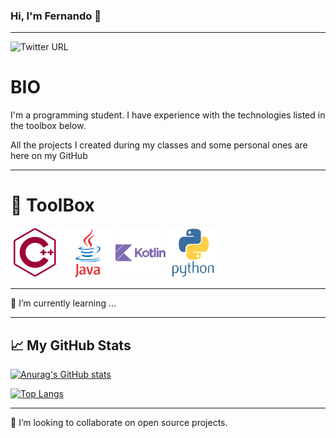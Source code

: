 ### Hi, I'm Fernando 👋
---
![Twitter URL](https://img.shields.io/twitter/url?label=My%20Twitter&style=social&url=https%3A%2F%2Ftwitter.com%2FFeAvanso)

# BIO

I'm a programming student. I have experience with the technologies listed in the toolbox below.

All the projects I created during my classes and some personal ones are here on my GitHub

---
# 🧰 ToolBox

<img src='https://github.com/devicons/devicon/blob/master/icons/cplusplus/cplusplus-line.svg' title="C++" width="80" height="80"> <img src='https://github.com/devicons/devicon/blob/master/icons/java/java-original-wordmark.svg' title="JAVA" width="80" height="80"> <img src='https://github.com/devicons/devicon/blob/master/icons/kotlin/kotlin-plain-wordmark.svg' title="Kotlin" width="80" height="80"> <img src='https://github.com/devicons/devicon/blob/master/icons/python/python-original-wordmark.svg' title="Python" width="80" height="80"> 


---
🌱 I’m currently learning ...



---
## &#x1f4c8; My GitHub Stats

[![Anurag's GitHub stats](https://github-readme-stats.vercel.app/api?username=favanso&count_private=true&show_icons=true&theme=vue&hide=contribs,issues)](https://github.com/anuraghazra/github-readme-stats)

[![Top Langs](https://github-readme-stats.vercel.app/api/top-langs/?username=favanso&layout=compact)](https://github.com/anuraghazra/github-readme-stats)

---

👯 I’m looking to collaborate on open source projects.






<!--
**favanso/favanso** is a ✨ _special_ ✨ repository because its `README.md` (this file) appears on your GitHub profile.

Here are some ideas to get you started:

- 🔭 I’m currently working on ...
- 🌱 I’m currently learning ...
- 👯 I’m looking to collaborate on ...
- 🤔 I’m looking for help with ...
- 💬 Ask me about ...
- 📫 How to reach me: ...
- 😄 Pronouns: ...
- ⚡ Fun fact: ...
-->

